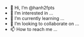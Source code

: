 - 👋 Hi, I’m @hanh2fpts
- 👀 I’m interested in ...
- 🌱 I’m currently learning ...
- 💞️ I’m looking to collaborate on ...
- 📫 How to reach me ...

<!---
hanh2fpts/hanh2fpts is a ✨ special ✨ repository because its `README.md` (this file) appears on your GitHub profile.
You can click the Preview link to take a look at your changes.
--->
